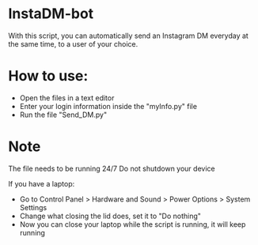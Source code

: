 # InstaDM-bot
With this script, you can automatically send an Instagram DM everyday at the same time, to a user of your choice.


# How to use:
- Open the files in a text editor
- Enter your login information inside the "myInfo.py" file
- Run the file "Send_DM.py"


# Note
The file needs to be running 24/7
Do not shutdown your device

If you have a laptop:
- Go to Control Panel > Hardware and Sound > Power Options > System Settings
- Change what closing the lid does, set it to "Do nothing"
- Now you can close your laptop while the script is running, it will keep running
